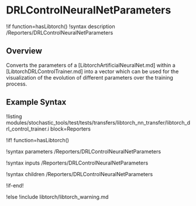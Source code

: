 # DRLControlNeuralNetParameters

!if function=hasLibtorch()
!syntax description /Reporters/DRLControlNeuralNetParameters

## Overview

Converts the parameters of a [LibtorchArtificialNeuralNet.md] within a [LibtorchDRLControlTrainer.md]
into a vector which can be used for the visualization of the evolution of different parameters over the
training process.

## Example Syntax

!listing modules/stochastic_tools/test/tests/transfers/libtorch_nn_transfer/libtorch_drl_control_trainer.i block=Reporters

!if! function=hasLibtorch()

!syntax parameters /Reporters/DRLControlNeuralNetParameters

!syntax inputs /Reporters/DRLControlNeuralNetParameters

!syntax children /Reporters/DRLControlNeuralNetParameters

!if-end!

!else
!include libtorch/libtorch_warning.md
